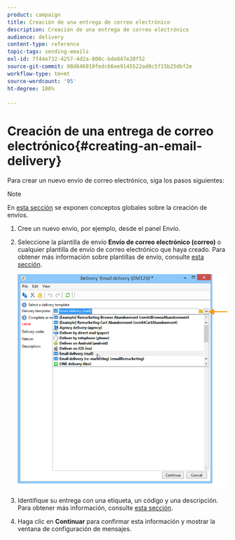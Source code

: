 ```yaml
---
product: campaign
title: Creación de una entrega de correo electrónico
description: Creación de una entrega de correo electrónico
audience: delivery
content-type: reference
topic-tags: sending-emails
exl-id: 7f44e732-4257-4d2a-800c-bde847e20f52
source-git-commit: 98d646919fedc66ee9145522ad0c5f15b25dbf2e
workflow-type: tm+mt
source-wordcount: '95'
ht-degree: 100%

---
```


# Creación de una entrega de correo electrónico{#creating-an-email-delivery}

Para crear un nuevo envío de correo electrónico, siga los pasos siguientes:

>[!NOTE]
>
>En [esta sección](../../delivery/using/steps-about-delivery-creation-steps.md) se exponen conceptos globales sobre la creación de envíos.

1. Cree un nuevo envío, por ejemplo, desde el panel Envío.
1. Seleccione la plantilla de envío **Envío de correo electrónico (correo)** o cualquier plantilla de envío de correo electrónico que haya creado. Para obtener más información sobre plantillas de envío, consulte [esta sección](../../delivery/using/about-templates.md).

   ![](assets/s_ncs_user_wizard_email01_1.png)

1. Identifique su entrega con una etiqueta, un código y una descripción. Para obtener más información, consulte [esta sección](../../delivery/using/steps-create-and-identify-the-delivery.md#identifying-the-delivery).
1. Haga clic en **Continuar** para confirmar esta información y mostrar la ventana de configuración de mensajes.
